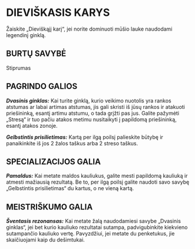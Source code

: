 # DIEVIŠKASIS KARYS

Žaiskite „Dieviškąjį karį“, jei norite dominuoti mūšio lauke naudodami legendinį ginklą.

## BURTŲ SAVYBĖ

Stiprumas

## PAGRINDO GALIOS

***Dvasinis ginklas:*** Kai turite ginklą, kurio veikimo nuotolis yra rankos atstumas ar labai artimas atstumas, jis gali skristi iš jūsų rankos ir atakuoti priešininką, esantį artimu atstumu, o tada grįžti pas jus. Galite pažymėti „Stresą“ ir tuo pačiu atakos metimu nusitaikyti į papildomą priešininką, esantį atakos zonoje.

***Gelbstintis prisilietimas:*** Kartą per ilgą poilsį palieskite būtybę ir panaikinkite iš jos 2 žalos taškus arba 2 streso taškus.

## SPECIALIZACIJOS GALIA

***Pamaldus:*** Kai metate maldos kauliukus, galite mesti papildomą kauliuką ir atmesti mažiausią rezultatą. Be to, per ilgą poilsį galite naudoti savo savybę „Gelbstintis prisilietimas“ du kartus, o ne vieną kartą.

## MEISTRIŠKUMO GALIA

***Šventasis rezonansas:*** Kai metate žalą naudodamiesi savybe „Dvasinis ginklas“, jei bet kurio kauliuko rezultatai sutampa, padvigubinkite kiekvieno sutampančio kauliuko vertę. Pavyzdžiui, jei metate du penketukus, jie skaičiuojami kaip du dešimtukai.
